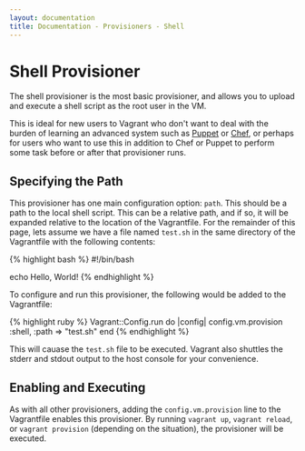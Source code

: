 ```yaml
---
layout: documentation
title: Documentation - Provisioners - Shell
---
```

# Shell Provisioner

The shell provisioner is the most basic provisioner, and allows you to
upload and execute a shell script as the root user in the VM.

This is ideal for new users to Vagrant who don't want to deal with
the burden of learning an advanced system such as [Puppet](/docs/provisioners/puppet.html)
or [Chef](/docs/provisioners/chef_solo.html), or perhaps for users
who want to use this in addition to Chef or Puppet to perform some
task before or after that provisioner runs.

## Specifying the Path

This provisioner has one main configuration option: `path`. This
should be a path to the local shell script. This can be a relative
path, and if so, it will be expanded relative to the location of the
Vagrantfile. For the remainder of this page, lets assume we have a
file named `test.sh` in the same directory of the Vagrantfile with
the following contents:

{% highlight bash %}
#!/bin/bash

echo Hello, World!
{% endhighlight %}

To configure and run this provisioner, the following would be added
to the Vagrantfile:

{% highlight ruby %}
Vagrant::Config.run do |config|
  config.vm.provision :shell, :path => "test.sh"
end
{% endhighlight %}

This will cauase the `test.sh` file to be executed. Vagrant also shuttles
the stderr and stdout output to the host console for your convenience.

## Enabling and Executing

As with all other provisioners, adding the `config.vm.provision` line
to the Vagrantfile enables this provisioner. By running `vagrant up`,
`vagrant reload`, or `vagrant provision` (depending on the situation),
the provisioner will be executed.
